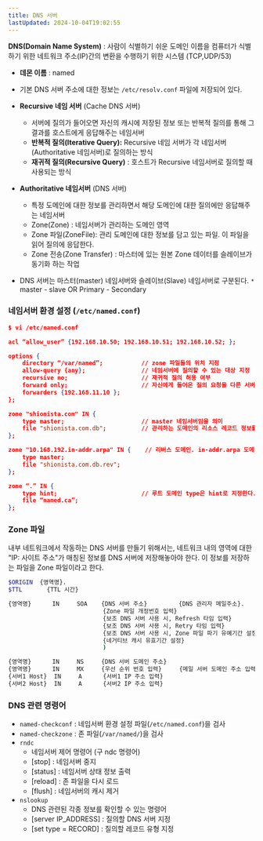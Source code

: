 ```yaml
---
title: DNS 서버
lastUpdated: 2024-10-04T19:02:55
---
```


**DNS(Domain Name System)** : 사람이 식별하기 쉬운 도메인 이름을 컴퓨터가 식별하기 위한 네트워크 주소(IP)간의 변환을 수행하기 위한 시스템 (TCP,UDP/53)
- **데몬 이름** : named
- 기본 DNS 서버 주소에 대한 정보는 `/etc/resolv.conf` 파일에 저장되어 있다.

- **Recursive 네임 서버** (Cache DNS 서버)
  - 서버에 질의가 들어오면 자신의 캐시에 저장된 정보 또는 반복적 질의를 통해 그 결과를 호스트에게 응답해주는 네임서버
  - **반복적 질의(Iterative Query):** Recursive 네임 서버가 각 네임서버(Authoritative 네임서버)로 질의하는 방식
  - **재귀적 질의(Recursive Query)** : 호스트가 Recursive 네임서버로 질의할 때 사용되는 방식
  
-  **Authoritative 네임서버** (DNS 서버)
   - 특정 도메인에 대한 정보를 관리하면서 해당 도메인에 대한 질의에만 응답해주는 네임서버
   - Zone(Zone) : 네임서버가 관리하는 도메인 영역
   - Zone 파일(ZoneFile): 관리 도메인에 대한 정보를 담고 있는 파일. 이 파일을 읽어 질의에 응답한다.
   - Zone 전송(Zone Transfer) : 마스터에 있는 원본 Zone 데이터를 슬레이브가 동기화 하는 작업

-  DNS 서버는 마스터(master) 네임서버와 슬레이브(Slave) 네임서버로 구분된다.
`*` master - slave OR Primary - Secondary

### 네임서버 환경 설정 (`/etc/named.conf`)

```json
$ vi /etc/named.conf

acl “allow_user” {192.168.10.50; 192.168.10.51; 192.168.10.52; };

options {
    directory “/var/named”;           // zone 파일들의 위치 지정
    allow-query {any};                // 네임서버에 질의할 수 있는 대상 지정 
    recursive no;                     // 재귀적 질의 허용 여부
    forward only;                     // 자신에게 들어온 질의 요청을 다른 서버로 넘기는 옵션 
    forwarders {192.168.11.10 };
};

zone "shionista.com" IN {
    type master;                      // master 네임서버임을 의미
    file "shionista.com.db";          // 관리하는 도메인의 리소스 레코드 정보를 담고 있는 Zone 파일명을 의미 
};

zone "10.168.192.in-addr.arpa" IN {    // 리버스 도메인. in-addr.arpa 도메인의 하위 도메인으로 구성한다. 
    type master;
    file "shionista.com.db.rev";
};

zone “.” IN {
    type hint;                        // 루트 도메인 type은 hint로 지정한다.
    file “named.ca”;
};
```

### Zone 파일

내부 네트워크에서 작동하는 DNS 서버를 만들기 위해서는, 네트워크 내의 영역에 대한 "IP: 사이트 주소"가 매칭된 정보를 DNS 서버에 저장해놓아야 한다. 이 정보를 저장하는 파일을 Zone 파일이라고 한다.

```bash
$ORIGIN  {영역명}.
$TTL       {TTL 시간}

{영역명}      IN     SOA    {DNS 서버 주소}         {DNS 관리자 메일주소}.    (
                           {Zone 파일 개정번호 입력}
                           {보조 DNS 서버 사용 시, Refresh 타임 입력}
                           {보조 DNS 서버 사용 시, Retry 타임 입력}
                           {보조 DNS 서버 사용 시, Zone 파일 파기 유예기간 설정}
                           {네거티브 캐시 유효기간 설정} 
                           )

{영역명}      IN     NS     {DNS 서버 도메인 주소}
{영역명}      IN     MX     {우선 순위 번호 입력}     {메일 서버 도메인 주소 입력}
{서버1 Host}  IN     A      {서버1 IP 주소 입력}          
{서버2 Host}  IN     A      {서버2 IP 주소 입력}
```

### DNS 관련 명령어

- `named-checkconf` : 네임서버 환경 설정 파일(`/etc/named.conf`)을 검사
- `named-checkzone` : 존 파일(`/var/named/`)을 검사
- `rndc`
  - 네임서버 제어 명령어 (구 ndc 명령어)
  - [stop] : 네임서버 중지
  - [status] : 네임서버 상태 정보 출력
  - [reload] : 존 파일을 다시 로드
  - [flush] : 네임서버의 캐시 제거
- `nslookup`
  - DNS 관련된 각종 정보를 확인할 수 있는 명령어
  - [server IP_ADDRESS] : 질의할 DNS 서버 지정
  - [set type = RECORD] : 질의할 레코드 유형 지정
